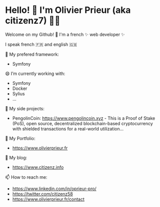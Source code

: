 # Hello! :wave: I'm Olivier Prieur (aka citizenz7) :pouting_man:

<!--
**citizenz7/citizenz7** is a ✨ _special_ ✨ repository because its `README.md` (this file) appears on your GitHub profile.

Here are some ideas to get you started:
-->

Welcome on my Github! :pray:
I'm a french ✨ web developer ✨

I speak french :fr: and english :gb:

<!--
🔭 My projects:
- a Wordpress theme (PHP, MySQL, Wordpress)
- a portfolio (PHP, MySQL, Bootstrap, CSS, MVC)
- an online music catalog (PHP, MySQL, Bootstrap, CSS)
- a Dasboard with PHP, MySQL (MVC + POO)
- a Dashboard with Symfony 5
- a personnal blog with Symfony 5
- a mobile application with React Native
- a Dashboard (PHP) for a french administration
- a complete blog platform with Symfony 5, multilingual
- a blog for PengolinCoin cryptocurrency with Symfony 5
- a personal portfolio with Symfony 5
-->

🌱 My prefered framework:
- Symfony

<!--
👯 Other releases:
- Bomberman (Javascript vanilla)
-->

😄 I’m currently working with:
- Symfony
- Docker
- Sylius
- ...

💬 My side projects:
- PengolinCoin: https://www.pengolincoin.xyz - This is a Proof of Stake (PoS), open source, decentralized blockchain-based cryptocurrency with shielded transactions for a real-world utilization... 

🌱 My Portfolio: 
- https://www.olivierprieur.fr

💬 My blog: 
- https://www.citizenz.info

📫 How to reach me:
- https://www.linkedin.com/in/oprieur-pro/
- https://twitter.com/citizenz58
- https://www.olivierprieur.fr/contact

<!--
- 🌱 I’m currently learning ...
- 👯 I’m looking to collaborate on ...
- 🤔 I’m looking for help with ...
- 💬 Ask me about ...
- 📫 How to reach me: ...
- 😄 Pronouns: ...
- ⚡ Fun fact: ...
-->

